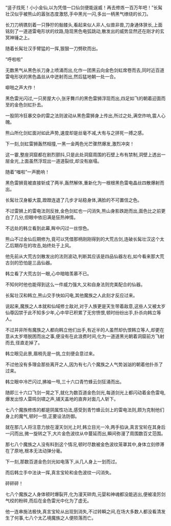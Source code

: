 
“竖子找死！小小金仙,以为凭借一口仙剑便能逞威！再去修炼一百万年吧！”长髯壮汉似乎被熊山的嚣张态度激怒,手中黑光一闪,多出一柄黑气缭绕的长刀。

长刀刀柄镌刻着一只狰狞的骷髅头,看起来似人非人,似兽非兽,刀身通体狭长,上面铭刻了一道道雷电形状的纹路,隐现黑色电弧跳动,散发出的威势显然还在刚才的玄冥神锤之上。

随着长髯壮汉手臂猛的一挥,狠狠一刀劈砍而出。

“呼啦啦”

无数黑气从黑色长刀身上喷涌而出,化作一团黑云向金色剑虹席卷而去,同时近百道雷电形状的黑色晶丝从中迸射而出,然后猛地朝一处一合。

噼啪之声大作！

黑色雷光闪过,一只房屋大小,张牙舞爪的黑色雷狮浮现而出,四足如飞的朝着迎面而至的金色剑虹扑去。

一股阴冷狂暴交杂的雷之法则波动从黑色雷狮身上传出,所过之处,满空炸响,震人心魄。

熊山所化剑虹面对如此声势,速度却是丝毫不减,大有与之拼死一搏之感。

下一刻,剑虹雷狮轰然相撞,一黑一金两色光芒骤然爆发,激烈冲突！

这一霎,整座洞窟都在剧烈颤抖,只是此处洞窟周围的石壁上布有禁制,洞壁上透出一层金光,上面虽然浮现出一道道裂纹,却没有崩塌。

随着“嗤啦”一声脆响！

黑色雷狮竟被直接斩成了两半,轰然解体,重新化为一根根黑色雷电晶丝四散爆射而出。

长髯壮汉身躯大震,蹬蹬连退了几步才站稳身体,满脸的不可置信之色。

不过雷狮上的雷电法则反挫,金色剑虹也一闪消失,熊山身影跌跄而出,面色比之前更白了几分,但眼中依旧满是狂热神情。

不远处的韩立看到此幕,眸中闪过一丝惊色。

熊山不过金仙后期修为,竟可以凭借那柄刚刚得到的大荒古剑,连破长髯壮汉这个太乙后期存在的攻击,始终处于上风。

他先前从大荒古剑散发出的法则波动,判断其应该是四品仙器左右,如今看来那大荒古剑的恐怕是三品仙器。

韩立看了大荒古剑一眼,心中暗暗羡慕不已。

不知何时他也能得到这么一件威力强大,又和自身法则完美配合的仙器。

长髯壮汉和韩立,熊山交手快如闪电,其他魔族之人此刻才反应过来。

说起来,魔族之人本就和仙域修士敌对,对于人族更是天生带着敌意,这些人又被太岁仙尊囚禁于此不知多少年,心中早已积累了无穷愤恨,顿时纷纷出手,扑杀向韩立等人。

不过并非所有魔族之人都向韩立他们出手,有近半的人虽然却仇恨韩立等人,却更在意从太岁塔脱困而出之事,便没有在此浪费时间,化为一道道黑光朝着洞窟前方飞射而去,径直走掉了。

韩立眼见此景,眉梢先是一挑,立刻便会意过来。

不过他没有多理会那些离开之人,因为有七八个魔族之人气势汹汹的朝着他扑杀了过来。

韩立眼中冷芒闪过,拂袖一甩,三十六口青竹蜂云剑狂涌而出。

随即三十六口飞剑一晃之下,就化为数百道金色剑光,每道剑光上都闪动着金色雷电,爆发出惊人雷鸣剑啸之声,铺天盖地的直奔对面几人斩下。

七八个魔族修炼的都是阴属性功法,感受到青竹蜂云剑上的雷电法则,颇为克制他们身上的魔气,顿时一惊,正要设法防御。

就在那几人将注意力放在漫天剑光上时,韩立目光一冷,两手掐诀,真言宝轮在其身后一闪而出,微一旋转之下,大片金色波纹从中蔓延而出,瞬间弥漫了周围数百丈范围。

那七八个魔族之人没有料到这个情况,顿时尽数被金色波纹笼罩其中,身体立刻停滞在了原地,根本无法动弹分毫。

下一刻,那数百道金色剑光如电落下,从几人身上一划而过。

而后韩立手中法诀一挥,真言宝轮和金色波纹一闪消失。

砰砰砰！

七八个魔族之人身体顿时爆裂开,化为漫天碎肉,元婴和神魂都没能逃出,便被凌厉剑气绞的粉碎,而后在金色雷光中化为了虚无。

他一连串施法极快,真言宝轮从出现到消失,不过转瞬之间,在场大多数人都没看清发生了何事,七八个太乙境魔族之人便陨落而亡。